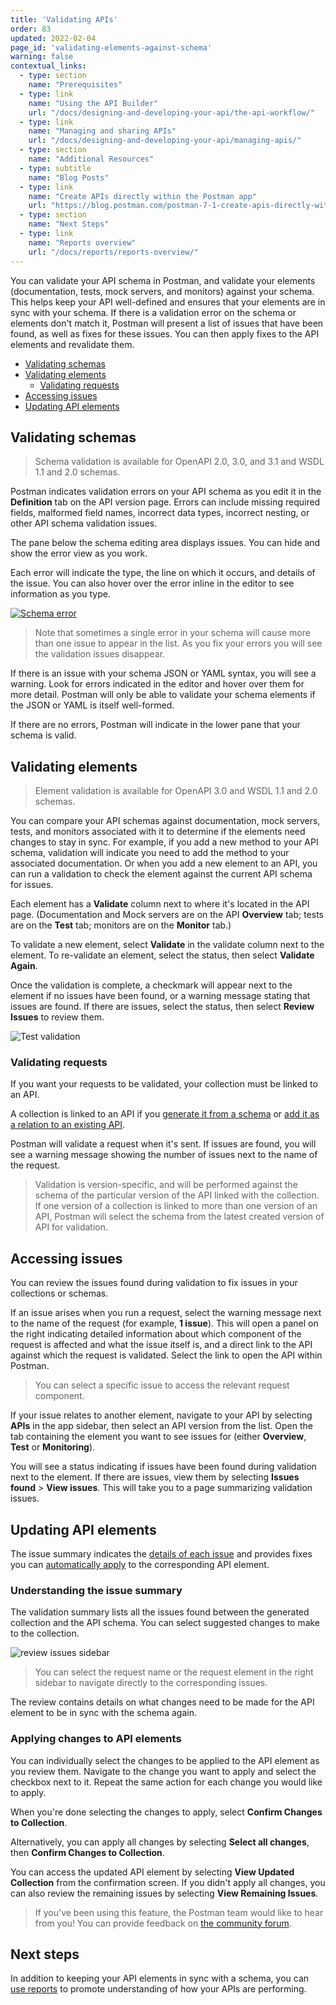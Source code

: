 ```yaml
---
title: 'Validating APIs'
order: 83
updated: 2022-02-04
page_id: 'validating-elements-against-schema'
warning: false
contextual_links:
  - type: section
    name: "Prerequisites"
  - type: link
    name: "Using the API Builder"
    url: "/docs/designing-and-developing-your-api/the-api-workflow/"
  - type: link
    name: "Managing and sharing APIs"
    url: "/docs/designing-and-developing-your-api/managing-apis/"
  - type: section
    name: "Additional Resources"
  - type: subtitle
    name: "Blog Posts"
  - type: link
    name: "Create APIs directly within the Postman app"
    url: "https://blog.postman.com/postman-7-1-create-apis-directly-within-the-postman-app/"
  - type: section
    name: "Next Steps"
  - type: link
    name: "Reports overview"
    url: "/docs/reports/reports-overview/"
---
```


You can validate your API schema in Postman, and validate your elements (documentation, tests, mock servers, and monitors) against your schema. This helps keep your API well-defined and ensures that your elements are in sync with your schema. If there is a validation error on the schema or elements don't match it, Postman will present a list of issues that have been found, as well as fixes for these issues. You can then apply fixes to the API elements and revalidate them.

* [Validating schemas](#validating-schemas)
* [Validating elements](#validating-elements)
    * [Validating requests](#validating-requests)
* [Accessing issues](#accessing-issues)
* [Updating API elements](#updating-api-elements)

## Validating schemas

> Schema validation is available for OpenAPI 2.0, 3.0, and 3.1 and WSDL 1.1 and 2.0 schemas.

Postman indicates validation errors on your API schema as you edit it in the **Definition** tab on the API version page. Errors can include missing required fields, malformed field names, incorrect data types, incorrect nesting, or other API schema validation issues.

The pane below the schema editing area displays issues. You can hide and show the error view as you work.

Each error will indicate the type, the line on which it occurs, and details of the issue. You can also hover over the error inline in the editor to see information as you type.

[![Schema error](https://assets.postman.com/postman-docs/schema-validation-error-open-v9.jpg)](https://assets.postman.com/postman-docs/schema-validation-error-open-v9.jpg)

> Note that sometimes a single error in your schema will cause more than one issue to appear in the list. As you fix your errors you will see the validation issues disappear.

If there is an issue with your schema JSON or YAML syntax, you will see a warning. Look for errors indicated in the editor and hover over them for more detail. Postman will only be able to validate your schema elements if the JSON or YAML is itself well-formed.

If there are no errors, Postman will indicate in the lower pane that your schema is valid.

## Validating elements

> Element validation is available for OpenAPI 3.0 and WSDL 1.1 and 2.0 schemas.

You can compare your API schemas against documentation, mock servers, tests, and monitors associated with it to determine if the elements need changes to stay in sync. For example, if you add a new method to your API schema, validation will indicate you need to add the method to your associated documentation. Or when you add a new element to an API, you can run a validation to check the element against the current API schema for issues.

Each element has a **Validate** column next to where it's located in the API page. (Documentation and Mock servers are on the API **Overview** tab; tests are on the **Test** tab; monitors are on the **Monitor** tab.)

To validate a new element, select **Validate** in the validate column next to the element. To re-validate an element, select the status, then select **Validate Again**.

Once the validation is complete, a checkmark will appear next to the element if no issues have been found, or a warning message stating that issues are found. If there are issues, select the status, then select **Review Issues** to review them.

![Test validation](https://assets.postman.com/postman-docs/api-builder-test-validation.jpg)

### Validating requests

If you want your requests to be validated, your collection must be linked to an API.

A collection is linked to an API if you [generate it from a schema](/docs/designing-and-developing-your-api/defining-an-api/#generating-a-collection) or [add it as a relation to an existing API](/docs/designing-and-developing-your-api/developing-an-api/).

Postman will validate a request when it's sent. If issues are found, you will see a warning message showing the number of issues next to the name of the request.

> Validation is version-specific, and will be performed against the schema of the particular version of the API linked with the collection. If one version of a collection is linked to more than one version of an API, Postman will select the schema from the latest created version of API for validation.

## Accessing issues

You can review the issues found during validation to fix issues in your collections or schemas.

If an issue arises when you run a request, select the warning message next to the name of the request (for example, **1 issue**). This will open a panel on the right indicating detailed information about which component of the request is affected and what the issue itself is, and a direct link to the API against which the request is validated. Select the link to open the API within Postman.

> You can select a specific issue to access the relevant request component.

If your issue relates to another element, navigate to your API by selecting **APIs** in the app sidebar, then select an API version from the list. Open the tab containing the element you want to see issues for (either **Overview**, **Test** or **Monitoring**).

You will see a status indicating if issues have been found during validation next to the element. If there are issues, view them by selecting **Issues found** > **View issues**. This will take you to a page summarizing validation issues.

## Updating API elements

The issue summary indicates the [details of each issue](#understanding-the-issue-summary) and provides fixes you can [automatically apply](#applying-changes-to-api-elements) to the corresponding API element.

### Understanding the issue summary

The validation summary lists all the issues found between the generated collection and the API schema. You can select suggested changes to make to the collection.

![review issues sidebar](https://assets.postman.com/postman-docs/api-builder-validation-sync.jpg)

> You can select the request name or the request element in the right sidebar to navigate directly to the corresponding issues.

The review contains details on what changes need to be made for the API element to be in sync with the schema again.

### Applying changes to API elements

You can individually select the changes to be applied to the API element as you review them. Navigate to the change you want to apply and select the checkbox next to it. Repeat the same action for each change you would like to apply.

When you're done selecting the changes to apply, select **Confirm Changes to Collection**.

Alternatively, you can apply all changes by selecting **Select all changes**, then **Confirm Changes to Collection**.

You can access the updated API element by selecting **View Updated Collection** from the confirmation screen. If you didn't apply all changes, you can also review the remaining issues by selecting **View Remaining Issues**.

> If you've been using this feature, the Postman team would like to hear from you! You can provide feedback on [the community forum](https://community.postman.com/t/user-feedback-updating-api-elements/13308).

## Next steps

In addition to keeping your API elements in sync with a schema, you can [use reports](/docs/reports/reports-overview/) to promote understanding of how your APIs are performing.
